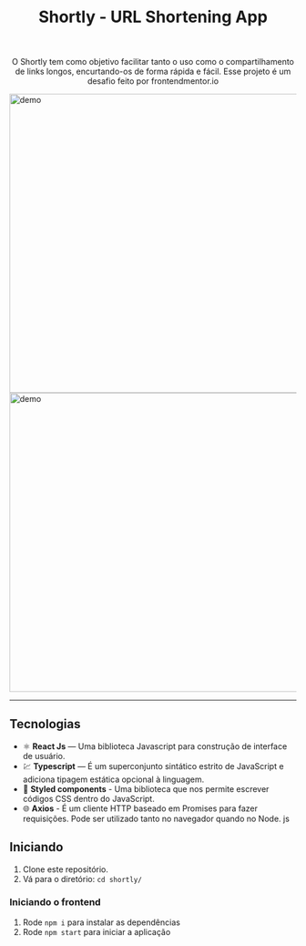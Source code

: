 <h1 align="center">
<br>
  Shortly - URL Shortening App
<br>
<br>
</h1>

<p align="center">O Shortly tem como objetivo facilitar tanto o uso como o compartilhamento de links longos, encurtando-os de forma rápida e fácil. Esse projeto é um desafio feito por frontendmentor.io</p>

[//]: # (Add your gifs/images here:)
<div>
  <img src="https://i.ibb.co/wRQyZBT/desktop.png" alt="demo" height="525">
  <img src="https://i.ibb.co/gJF5RQK/mobile.png" alt="demo" height="525">
</div>
<hr />

## Tecnologias
[//]: # (Add the features of your project here:)

- ⚛️ **React Js** — Uma biblioteca Javascript para construção de interface de usuário.
- 💹 **Typescript** — É um superconjunto sintático estrito de JavaScript e adiciona tipagem estática opcional à linguagem.
- 💅 **Styled components** - Uma biblioteca que nos permite escrever códigos CSS dentro do JavaScript.
- 🌐 **Axios** - É um cliente HTTP baseado em Promises para fazer requisições. Pode ser utilizado tanto no navegador quando no Node. js

## Iniciando

1. Clone este repositório.
2. Vá para o diretório: `cd shortly/`<br />

### Iniciando o frontend

1. Rode `npm i` para instalar as dependências
2. Rode `npm start` para iniciar a aplicação
